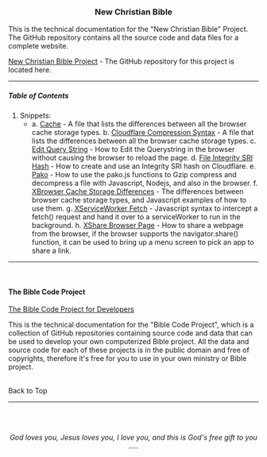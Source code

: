 <h3 align="center">New Christian Bible</h3>

This is the technical documentation for the "New Christian Bible" Project. The GitHub repository contains all the source code and data files for a complete website.

[New Christian Bible Project](https://github.com/ACB-Bible/AmericanComputerizedBible) - The GitHub repository for this project is located here.

---

##### Table of Contents

1. Snippets:
    * a. [Cache](/NCB/Snippets/Cache.md) - A file that lists the differences between all the browser cache storage types.
    b. [Cloudflare Compression Syntax](/NCB/Snippets/CloudflareCompression.md) - A file that lists the differences between all the browser cache storage types.
    c. [Edit Query String](/NCB/Snippets/EditQueryString.md) - How to Edit the Querystring in the browser without causing the browser to reload the page.
    d. [File Integrity SRI Hash](/NCB/Snippets/FileIntegritySRIHash.md) - How to create and use an Integrity SRI hash on Cloudflare.
    e. [Pako](/NCB/Snippets/Pako.md) - How to use the pako.js functions to Gzip compress and decompress a file with Javascript, Nodejs, and also in the browser.
    f. [XBrowser Cache Storage Differences](/NCB/Snippets/XBrowserStorageDifferences.md) - The differences between browser cache storage types, and Javascript examples of how to use them.
    g. [XServiceWorker Fetch](/NCB/Snippets/XServiceWorkerFetch.md) - Javascript syntax to intercept a fetch() request and hand it over to a serviceWorker to run in the background.
    h. [XShare Browser Page](/NCB/Snippets/XShareBrowserPage.md) - How to share a webpage from the browser, if the browser supports the navigator.share() function, it can be used to bring up a menu screen to pick an app to share a link.

---

<br>

#### The Bible Code Project

[The Bible Code Project for Developers](https://github.com/ACB-Bible/Bible-Code/)

This is the technical documentation for the "Bible Code Project", which is a collection of GitHub repositories containing source code and data that can be used to develop your own computerized Bible project. All the data and source code for each of these projects is in the public domain and free of copyrights, therefore it's free for you to use in your own ministry or Bible project.<br><br>

<a class="atc" onclick="scrollPage('top')">Back to Top</a>

<hr>

<br><br>
<p align="center">
    <em>God loves you, Jesus loves you, I love you, and this is God's free gift to you .....</em>
</p>